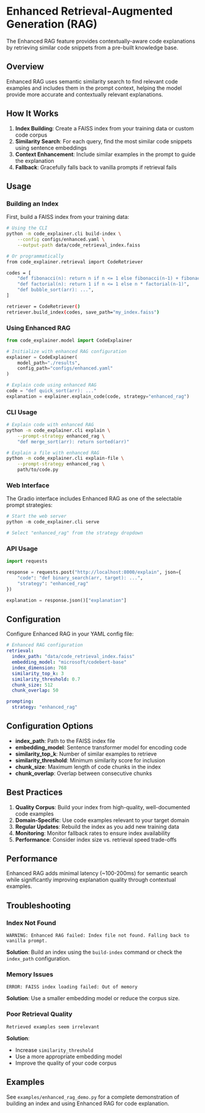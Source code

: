 # Enhanced Retrieval-Augmented Generation (RAG)

The Enhanced RAG feature provides contextually-aware code explanations by retrieving similar code snippets from a pre-built knowledge base.

## Overview

Enhanced RAG uses semantic similarity search to find relevant code examples and includes them in the prompt context, helping the model provide more accurate and contextually relevant explanations.

## How It Works

1. **Index Building**: Create a FAISS index from your training data or custom code corpus
2. **Similarity Search**: For each query, find the most similar code snippets using sentence embeddings
3. **Context Enhancement**: Include similar examples in the prompt to guide the explanation
4. **Fallback**: Gracefully falls back to vanilla prompts if retrieval fails

## Usage

### Building an Index

First, build a FAISS index from your training data:

```bash
# Using the CLI
python -m code_explainer.cli build-index \
    --config configs/enhanced.yaml \
    --output-path data/code_retrieval_index.faiss

# Or programmatically
from code_explainer.retrieval import CodeRetriever

codes = [
    "def fibonacci(n): return n if n <= 1 else fibonacci(n-1) + fibonacci(n-2)",
    "def factorial(n): return 1 if n <= 1 else n * factorial(n-1)",
    "def bubble_sort(arr): ...",
]

retriever = CodeRetriever()
retriever.build_index(codes, save_path="my_index.faiss")
```

### Using Enhanced RAG

```python
from code_explainer.model import CodeExplainer

# Initialize with enhanced RAG configuration
explainer = CodeExplainer(
    model_path="./results",
    config_path="configs/enhanced.yaml"
)

# Explain code using enhanced RAG
code = "def quick_sort(arr): ..."
explanation = explainer.explain_code(code, strategy="enhanced_rag")
```

### CLI Usage

```bash
# Explain code with enhanced RAG
python -m code_explainer.cli explain \
    --prompt-strategy enhanced_rag \
    "def merge_sort(arr): return sorted(arr)"

# Explain a file with enhanced RAG
python -m code_explainer.cli explain-file \
    --prompt-strategy enhanced_rag \
    path/to/code.py
```

### Web Interface

The Gradio interface includes Enhanced RAG as one of the selectable prompt strategies:

```python
# Start the web server
python -m code_explainer.cli serve

# Select "enhanced_rag" from the strategy dropdown
```

### API Usage

```python
import requests

response = requests.post("http://localhost:8000/explain", json={
    "code": "def binary_search(arr, target): ...",
    "strategy": "enhanced_rag"
})

explanation = response.json()["explanation"]
```

## Configuration

Configure Enhanced RAG in your YAML config file:

```yaml
# Enhanced RAG configuration
retrieval:
  index_path: "data/code_retrieval_index.faiss"
  embedding_model: "microsoft/codebert-base"
  index_dimension: 768
  similarity_top_k: 3
  similarity_threshold: 0.7
  chunk_size: 512
  chunk_overlap: 50

prompting:
  strategy: "enhanced_rag"
```

## Configuration Options

- **index_path**: Path to the FAISS index file
- **embedding_model**: Sentence transformer model for encoding code
- **similarity_top_k**: Number of similar examples to retrieve
- **similarity_threshold**: Minimum similarity score for inclusion
- **chunk_size**: Maximum length of code chunks in the index
- **chunk_overlap**: Overlap between consecutive chunks

## Best Practices

1. **Quality Corpus**: Build your index from high-quality, well-documented code examples
2. **Domain-Specific**: Use code examples relevant to your target domain
3. **Regular Updates**: Rebuild the index as you add new training data
4. **Monitoring**: Monitor fallback rates to ensure index availability
5. **Performance**: Consider index size vs. retrieval speed trade-offs

## Performance

Enhanced RAG adds minimal latency (~100-200ms) for semantic search while significantly improving explanation quality through contextual examples.

## Troubleshooting

### Index Not Found
```
WARNING: Enhanced RAG failed: Index file not found. Falling back to vanilla prompt.
```
**Solution**: Build an index using the `build-index` command or check the `index_path` configuration.

### Memory Issues
```
ERROR: FAISS index loading failed: Out of memory
```
**Solution**: Use a smaller embedding model or reduce the corpus size.

### Poor Retrieval Quality
```
Retrieved examples seem irrelevant
```
**Solution**: 
- Increase `similarity_threshold`
- Use a more appropriate embedding model
- Improve the quality of your code corpus

## Examples

See `examples/enhanced_rag_demo.py` for a complete demonstration of building an index and using Enhanced RAG for code explanation.
